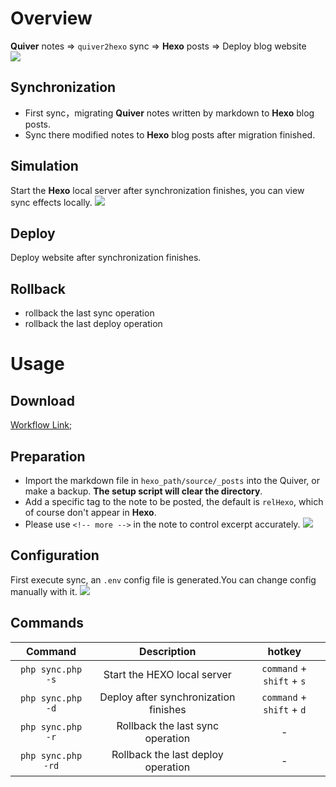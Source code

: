 # Overview
**Quiver** notes  => `quiver2hexo` sync => **Hexo** posts => Deploy blog website  
![](http://markdown.zengtuo.net/1552198456.png?imageMogr2/thumbnail/!70p)

## Synchronization
- First sync，migrating **Quiver** notes written by markdown to **Hexo** blog posts.
- Sync there modified notes to **Hexo** blog posts after migration finished.

## Simulation
Start the **Hexo** local server after synchronization finishes, you can view sync effects locally.
![](http://markdown.zengtuo.net/1552199336.png?imageMogr2/thumbnail/!70p)

## Deploy
Deploy website after synchronization finishes.

## Rollback
- rollback the last sync operation
- rollback the last deploy operation

# Usage
## Download
[Workflow Link](http://github.com/summerway/AlfredQuiver2HexoWorkflow/quiver2hexo.alfredworkflow);

##  Preparation
- Import the markdown file in `hexo_path/source/_posts` into the Quiver, or make a backup. **The setup script will clear the directory**.
- Add a specific tag to the note to be posted, the default is `relHexo`, which of course don't appear in **Hexo**.
- Please use `<!-- more -->` in the note to control excerpt accurately.
![](http://markdown.zengtuo.net/1552197294.png?imageMogr2/thumbnail/!70p)


## Configuration
First execute sync, an `.env` config file is generated.You can change config manually with it.
![](http://markdown.zengtuo.net/1552197683.png?imageMogr2/thumbnail/!70p)

## Commands
| Command      | Description  | hotkey |
| :------:  | :-----:  | :-----:  |
| `php sync.php -s` | Start the HEXO local server | `command` + `shift` + `s` |
| `php sync.php -d` | Deploy after synchronization finishes| `command` + `shift` + `d` |
| `php sync.php -r` | Rollback the last sync operation| - |
| `php sync.php -rd` | Rollback the last deploy operation| - |



